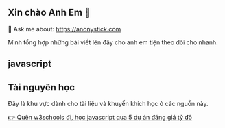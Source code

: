 ## Xin chào Anh Em 👋 

💬 Ask me about: https://anonystick.com

Mình tổng hợp những bài viết lên đây cho anh em tiện theo dõi cho nhanh.

## javascript

## Tài nguyên học 

Đây là khu vực dành cho tài liệu và khuyến khích học ở các nguồn này.

[👉 Quên w3schools đi, học javascript qua 5 dự án đáng giá tỷ đô](https://anonystick.com/blog-developer/quen-w3schools-di-hoc-javascript-qua-5-du-an-dang-gia-ty-do-2020121586775401)



<!--
**anonystick/anonystick** is a ✨ _special_ ✨ repository because its `README.md` (this file) appears on your GitHub profile.

Here are some ideas to get you started:

- 🔭 I’m currently working on ...
- 🌱 I’m currently learning ...
- 👯 I’m looking to collaborate on ...
- 🤔 I’m looking for help with ...
- 💬 Ask me about ...
- 📫 How to reach me: ...
- 😄 Pronouns: ...
- ⚡ Fun fact: ...
-->
